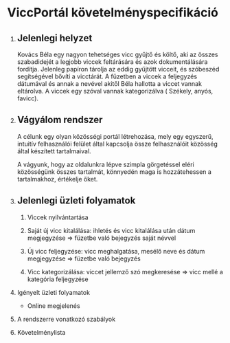 # ViccPortál követelményspecifikáció

1. Jelenlegi helyzet 
   -
   Kovács Béla egy nagyon tehetséges vicc gyűjtő és költő, aki az összes szabadidejét a legjobb viccek feltárására és azok dokumentálására fordítja. Jelenleg papíron tárolja az eddig gyűjtött vicceit, és szóbeszéd segítségével bővíti a vicctárát. A füzetben a viccek a feljegyzés dátumával és annak a nevével akitől Béla hallotta a viccet vannak eltárolva. A viccek egy szóval vannak kategorizálva ( Székely, anyós, favicc).

2. Vágyálom rendszer
   -
   A célunk egy olyan közösségi portál létrehozása,
   mely egy egyszerű, intuitív felhasználói 
   felület által kapcsolja össze felhasználóit
   közösség által készített tartalmaival.

   A vágyunk, hogy az oldalunkra lépve szimpla görgetéssel
   eléri közösségünk összes tartalmát, könnyedén maga is
   hozzátehessen a tartalmakhoz, értékelje őket.



3. Jelenlegi üzleti folyamatok
   -
   1. Viccek nyilvántartása

   2. Saját új vicc kitalálása: ihletés és vicc kitalálása után dátum megjegyzése => füzetbe való bejegyzés saját névvel
   
   3. Új vicc feljegyzése: vicc meghalgatása, mesélő neve és dátum megjegyzése => füzetbe való bejegyzés

   4. Vicc kategorizálása: viccet jellemző szó megkeresése => vicc mellé a kategória feljegyzése

4. Igényelt üzleti folyamatok
   - Online megjelenés

6. A rendszerre vonatkozó szabályok

7. Követelménylista
